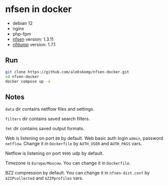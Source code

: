 # nfsen in docker

* debian 12
* nginx
* php-fpm
* [nfsen](https://github.com/phaag/nfsen) version: 1.3.11
* [nfdump](https://github.com/phaag/nfdump) version: 1.7.1

## Run

```bash
git clone https://github.com/alekskomp/nfsen-docker.git
cd nfsen-docker
docker compose up -d
```

## Notes

`data` dir contains netflow files and settings.

`filters` dir contains saved search filters.

`fmt` dir contains saved output formats.

Web is listening on port `80` by default. Web basic auth login `admin`, password `netflow`. Change it in `Dockerfile` by `AUTH_USER` and `AUTH_PASS` vars.

Netflow is listening on port `9995` udp by default.

Timezone is `Europe/Moscow`. You can change it in `Dockerfile`.

BZ2 compression by default. You can change it in `nfsen-dist.conf` by `$ZIPcollected` and `$ZIPprofiles` vars.

